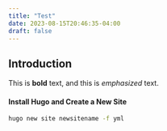 ```yaml
---
title: "Test"
date: 2023-08-15T20:46:35-04:00
draft: false
---
```


## Introduction

This is **bold** text, and this is *emphasized* text.


#### Install Hugo and Create a New Site

```bash
hugo new site newsitename -f yml
```



